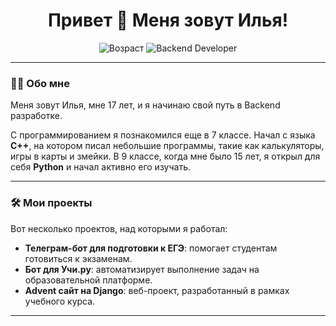 <h1 align="center">Привет 👋 Меня зовут Илья!</h1>

<p align="center">
  <img src="https://img.shields.io/badge/Age-17-blue" alt="Возраст"/>
  <img src="https://img.shields.io/badge/Backend_Developer-in_progress-yellow" alt="Backend Developer"/>
</p>

---

### 👨‍💻 Обо мне
Меня зовут Илья, мне 17 лет, и я начинаю свой путь в Backend разработке.

С программированием я познакомился еще в 7 классе. Начал с языка **C++**, на котором писал небольшие программы, такие как калькуляторы, игры в карты и змейки. В 9 классе, когда мне было 15 лет, я открыл для себя **Python** и начал активно его изучать.

---

### 🛠️ Мои проекты
Вот несколько проектов, над которыми я работал:

- **Телеграм-бот для подготовки к ЕГЭ**: помогает студентам готовиться к экзаменам.
- **Бот для Учи.ру**: автоматизирует выполнение задач на образовательной платформе.
- **Advent сайт на Django**: веб-проект, разработанный в рамках учебного курса.

---
<!--
**ReallyChubrik/ReallyChubrik** is a ✨ _special_ ✨ repository because its `README.md` (this file) appears on your GitHub profile.

Here are some ideas to get you started:

- 🔭 I’m currently working on ...
- 🌱 I’m currently learning ...
- 👯 I’m looking to collaborate on ...
- 🤔 I’m looking for help with ...
- 💬 Ask me about ...
- 📫 How to reach me: ...
- 😄 Pronouns: ...
- ⚡ Fun fact: ...
-->
